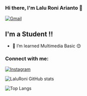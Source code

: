 ### Hi there, I'm Lalu Roni Arianto 👋

[<img alt="Gmail" src="https://img.shields.io/badge/aryrony21@gmail.com-D14836?style=for-the-badge&logo=gmail&logoColor=white" />][EMAIL]



## I'm a Student !!

- 🌱 I’m learned Multimedia Basic 😊

### Connect with me:

[<img alt="Instagram" src="https://img.shields.io/badge/Lalu Roni Arianto %20-%23E4405F.svg?&style=for-the-badge&logo=Instagram&logoColor=white"/>][INSTAGRAM]



![LaluRoni GitHub stats](https://github-readme-stats.vercel.app/api?username=aryrony&show_icons=true&theme=radical)

![Top Langs](https://github-readme-stats.vercel.app/api/top-langs/?username=aryrony&layout=compact&theme=blueberry)

[INSTAGRAM]: "https://www.instagram.com/laluroni_24"
[EMAIL]: mailto:aryrony21@gmail.com
